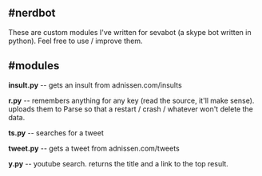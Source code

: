 #nerdbot
--------
These are custom modules I've written for sevabot (a skype bot written in python). Feel free to use / improve them. 

#modules
--------
**insult.py** -- gets an insult from adnissen.com/insults

**r.py** -- remembers anything for any key (read the source, it'll make sense). uploads them to Parse so that a restart / crash / whatever won't delete the data.

**ts.py** -- searches for a tweet

**tweet.py** -- gets a tweet from adnissen.com/tweets

**y.py** -- youtube search. returns the title and a link to the top result.



